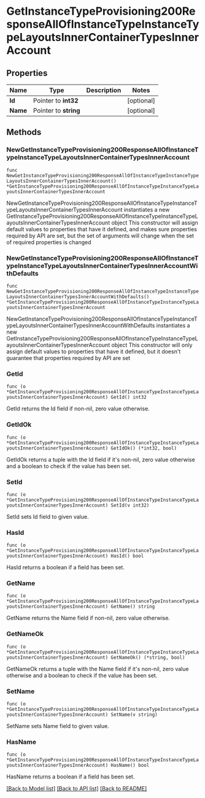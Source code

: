 # GetInstanceTypeProvisioning200ResponseAllOfInstanceTypeInstanceTypeLayoutsInnerContainerTypesInnerAccount

## Properties

Name | Type | Description | Notes
------------ | ------------- | ------------- | -------------
**Id** | Pointer to **int32** |  | [optional] 
**Name** | Pointer to **string** |  | [optional] 

## Methods

### NewGetInstanceTypeProvisioning200ResponseAllOfInstanceTypeInstanceTypeLayoutsInnerContainerTypesInnerAccount

`func NewGetInstanceTypeProvisioning200ResponseAllOfInstanceTypeInstanceTypeLayoutsInnerContainerTypesInnerAccount() *GetInstanceTypeProvisioning200ResponseAllOfInstanceTypeInstanceTypeLayoutsInnerContainerTypesInnerAccount`

NewGetInstanceTypeProvisioning200ResponseAllOfInstanceTypeInstanceTypeLayoutsInnerContainerTypesInnerAccount instantiates a new GetInstanceTypeProvisioning200ResponseAllOfInstanceTypeInstanceTypeLayoutsInnerContainerTypesInnerAccount object
This constructor will assign default values to properties that have it defined,
and makes sure properties required by API are set, but the set of arguments
will change when the set of required properties is changed

### NewGetInstanceTypeProvisioning200ResponseAllOfInstanceTypeInstanceTypeLayoutsInnerContainerTypesInnerAccountWithDefaults

`func NewGetInstanceTypeProvisioning200ResponseAllOfInstanceTypeInstanceTypeLayoutsInnerContainerTypesInnerAccountWithDefaults() *GetInstanceTypeProvisioning200ResponseAllOfInstanceTypeInstanceTypeLayoutsInnerContainerTypesInnerAccount`

NewGetInstanceTypeProvisioning200ResponseAllOfInstanceTypeInstanceTypeLayoutsInnerContainerTypesInnerAccountWithDefaults instantiates a new GetInstanceTypeProvisioning200ResponseAllOfInstanceTypeInstanceTypeLayoutsInnerContainerTypesInnerAccount object
This constructor will only assign default values to properties that have it defined,
but it doesn't guarantee that properties required by API are set

### GetId

`func (o *GetInstanceTypeProvisioning200ResponseAllOfInstanceTypeInstanceTypeLayoutsInnerContainerTypesInnerAccount) GetId() int32`

GetId returns the Id field if non-nil, zero value otherwise.

### GetIdOk

`func (o *GetInstanceTypeProvisioning200ResponseAllOfInstanceTypeInstanceTypeLayoutsInnerContainerTypesInnerAccount) GetIdOk() (*int32, bool)`

GetIdOk returns a tuple with the Id field if it's non-nil, zero value otherwise
and a boolean to check if the value has been set.

### SetId

`func (o *GetInstanceTypeProvisioning200ResponseAllOfInstanceTypeInstanceTypeLayoutsInnerContainerTypesInnerAccount) SetId(v int32)`

SetId sets Id field to given value.

### HasId

`func (o *GetInstanceTypeProvisioning200ResponseAllOfInstanceTypeInstanceTypeLayoutsInnerContainerTypesInnerAccount) HasId() bool`

HasId returns a boolean if a field has been set.

### GetName

`func (o *GetInstanceTypeProvisioning200ResponseAllOfInstanceTypeInstanceTypeLayoutsInnerContainerTypesInnerAccount) GetName() string`

GetName returns the Name field if non-nil, zero value otherwise.

### GetNameOk

`func (o *GetInstanceTypeProvisioning200ResponseAllOfInstanceTypeInstanceTypeLayoutsInnerContainerTypesInnerAccount) GetNameOk() (*string, bool)`

GetNameOk returns a tuple with the Name field if it's non-nil, zero value otherwise
and a boolean to check if the value has been set.

### SetName

`func (o *GetInstanceTypeProvisioning200ResponseAllOfInstanceTypeInstanceTypeLayoutsInnerContainerTypesInnerAccount) SetName(v string)`

SetName sets Name field to given value.

### HasName

`func (o *GetInstanceTypeProvisioning200ResponseAllOfInstanceTypeInstanceTypeLayoutsInnerContainerTypesInnerAccount) HasName() bool`

HasName returns a boolean if a field has been set.


[[Back to Model list]](../README.md#documentation-for-models) [[Back to API list]](../README.md#documentation-for-api-endpoints) [[Back to README]](../README.md)


